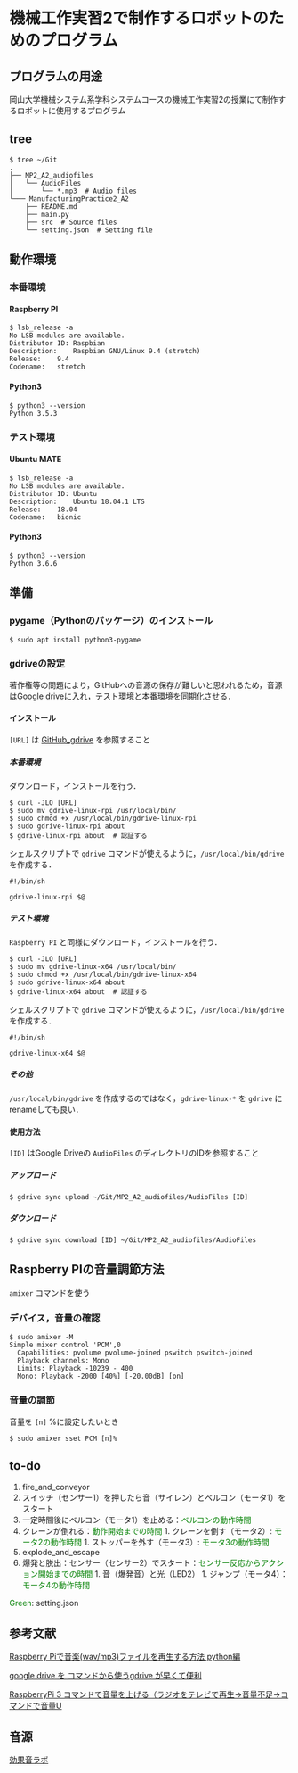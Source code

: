 # 機械工作実習2で制作するロボットのためのプログラム

## プログラムの用途
岡山大学機械システム系学科システムコースの機械工作実習2の授業にて制作するロボットに使用するプログラム

## tree
```shell-session:tree
$ tree ~/Git
.
├── MP2_A2_audiofiles
│   └── AudioFiles
│       └── *.mp3  # Audio files
└─── ManufacturingPractice2_A2
    ├── README.md
    ├── main.py
    ├── src  # Source files
    └── setting.json  # Setting file
```

## 動作環境
### 本番環境
#### Raspberry PI
```shell-session:raspbian_version
$ lsb_release -a
No LSB modules are available.
Distributor ID:	Raspbian
Description:	Raspbian GNU/Linux 9.4 (stretch)
Release:	9.4
Codename:	stretch
```
#### Python3
```shell-session:pytnon3_version
$ python3 --version
Python 3.5.3
```
### テスト環境
#### Ubuntu MATE
```shell-session:ubuntu_version
$ lsb_release -a
No LSB modules are available.
Distributor ID:	Ubuntu
Description:	Ubuntu 18.04.1 LTS
Release:	18.04
Codename:	bionic
```
#### Python3
```shell-session:python3_version
$ python3 --version
Python 3.6.6
```

## 準備

### pygame（Pythonのパッケージ）のインストール
```shell-session:install_pygame
$ sudo apt install python3-pygame
```

### gdriveの設定
著作権等の問題により，GitHubへの音源の保存が難しいと思われるため，音源はGoogle driveに入れ，テスト環境と本番環境を同期化させる．

#### インストール
`[URL]` は [GitHub_gdrive](https://github.com/prasmussen/gdrive) を参照すること
##### 本番環境
ダウンロード，インストールを行う．
```shell-session:install_gdrive-linux-rpi
$ curl -JLO [URL]
$ sudo mv gdrive-linux-rpi /usr/local/bin/
$ sudo chmod +x /usr/local/bin/gdrive-linux-rpi
$ sudo gdrive-linux-rpi about
$ gdrive-linux-rpi about  # 認証する
```
シェルスクリプトで `gdrive` コマンドが使えるように，`/usr/local/bin/gdrive` を作成する．
```bash:/usr/local/bin/gdrive
#!/bin/sh

gdrive-linux-rpi $@
```

##### テスト環境
`Raspberry PI` と同様にダウンロード，インストールを行う．
```shell-session:install_gdrive-linux-x64
$ curl -JLO [URL]
$ sudo mv gdrive-linux-x64 /usr/local/bin/
$ sudo chmod +x /usr/local/bin/gdrive-linux-x64
$ sudo gdrive-linux-x64 about
$ gdrive-linux-x64 about  # 認証する
```
シェルスクリプトで `gdrive` コマンドが使えるように，`/usr/local/bin/gdrive` を作成する．
```bash:/usr/local/bin/gdrive
#!/bin/sh

gdrive-linux-x64 $@
```

##### その他
`/usr/local/bin/gdrive` を作成するのではなく，`gdrive-linux-*` を `gdrive` にrenameしても良い．

#### 使用方法
`[ID]` はGoogle Driveの `AudioFiles` のディレクトリのIDを参照すること
##### アップロード
```shell-session:gdrive_upload
$ gdrive sync upload ~/Git/MP2_A2_audiofiles/AudioFiles [ID]
```

##### ダウンロード
```shell-session:gdrive_download
$ gdrive sync download [ID] ~/Git/MP2_A2_audiofiles/AudioFiles
```

## Raspberry PIの音量調節方法
`amixer` コマンドを使う
### デバイス，音量の確認
```shell-session:amixer_デバイス，音量の確認
$ sudo amixer -M
Simple mixer control 'PCM',0
  Capabilities: pvolume pvolume-joined pswitch pswitch-joined
  Playback channels: Mono
  Limits: Playback -10239 - 400
  Mono: Playback -2000 [40%] [-20.00dB] [on]
```
### 音量の調節
音量を `[n]` %に設定したいとき
```shell-session:amixer_音量の調節
$ sudo amixer sset PCM [n]%
```

## to-do
1. fire_and_conveyor
  1. スイッチ（センサー1）を押したら音（サイレン）とベルコン（モータ1）をスタート
  1. 一定時間後にベルコン（モータ1）を止める：<font color="Green">ベルコンの動作時間</font>
  1. クレーンが倒れる：<font color="Green">動作開始までの時間</font>
    1. クレーンを倒す（モータ2）: <font color="Green">モータ2の動作時間</font>
    1. ストッパーを外す（モータ3）: <font color="Green">モータ3の動作時間</font>
1. explode_and_escape
  1. 爆発と脱出：センサー（センサー2）でスタート：<font color="Green">センサー反応からアクション開始までの時間</font>
    1. 音（爆発音）と光（LED2）
    1. ジャンプ（モータ4）：<font color="Green">モータ4の動作時間</font>

<font color="Green">Green</font>: setting.json

## 参考文献
[Raspberry Piで音楽(wav/mp3)ファイルを再生する方法 python編](https://qiita.com/Nyanpy/items/cb4ea8dc4dc01fe56918)

[google drive を コマンドから使うgdrive が早くて便利](http://takuya-1st.hatenablog.jp/entry/2016/07/06/034412)

[RaspberryPi 3 コマンドで音量を上げる（ラジオをテレビで再生→音量不足→コマンドで音量U](http://min117.hatenablog.com/entry/2017/06/22/212425)

## 音源
[効果音ラボ](https://soundeffect-lab.info/)
